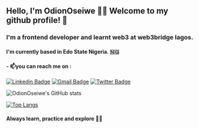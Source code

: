 
## Hello, I'm OdionOseiwe 	:sassy_woman: Welcome to my github profile! :wave:


### I'm a frontend developer and learnt web3 at web3bridge lagos. 


#### I'm currently based in Edo State Nigeria. :nigeria: ####

####  - 📫you can reach me on : 
[![Linkedin Badge](https://img.shields.io/badge/-LinkedIn-blue?style=flat-square&logo=Linkedin&logoColor=white&link=https:https://www.linkedin.com/in/odion-oseiwe-6803ba237/)](https://www.linkedin.com/in/odion-oseiwe-6803ba237/) 
 [![Gmail Badge](https://img.shields.io/badge/-Gmail-c14438?style=flat-square&logo=Gmail&logoColor=white&link=mailto:oseiweifebhor@gmail.com)](mailto:oseiweifebhor@gmail.com)
 [![Twitter Badge](https://img.shields.io/badge/-Twitter-blue?style=flat-square&logo=Twitter&logoColor=white&link=https://twitter.com/OdionOseiwe)](https://twitter.com/OdionOseiwe) 


![OdionOseiwe's GitHub stats](https://github-readme-stats.vercel.app/api?username=OdionOseiwe&show_icons=true&theme=radical)


[![Top Langs](https://github-readme-stats.vercel.app/api/top-langs/?username=OdionOseiwe&layout=compact)](https://github.com/OdionOseiwe/github-readme-stats)


  #### Always learn, practice and explore :ok_woman: ####
